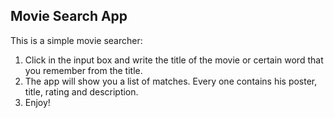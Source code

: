 ## Movie Search App

This is a simple movie searcher:
1) Click in the input box and write the title of the movie or certain word that you remember from the title.
2) The app will show you a list of matches. Every one contains his poster, title, rating and description.
3) Enjoy!

